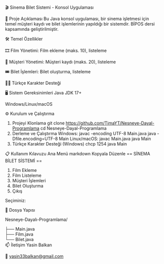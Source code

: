 🎬 Sinema Bilet Sistemi - Konsol Uygulaması

📌 Proje Açıklaması
Bu Java konsol uygulaması, bir sinema işletmesi için temel müşteri kaydı ve bilet işlemlerinin yapıldığı bir sistemdir. BİPOS dersi kapsamında geliştirilmiştir.

🛠 Temel Özellikler

🎞️ Film Yönetimi: Film ekleme (maks. 10), listeleme

🧾 Müşteri Yönetimi: Müşteri kaydı (maks. 20), listeleme

🎟️ Bilet İşlemleri: Bilet oluşturma, listeleme

🧑‍💻 Türkçe Karakter Desteği

🖥 Sistem Gereksinimleri
Java JDK 17+

Windows/Linux/macOS

⚙️ Kurulum ve Çalıştırma
1. Projeyi Klonlama
git clone https://github.com/TimaYT/Nesneye-Dayal-Programlama
cd Nesneye-Dayal-Programlama
2. Derleme ve Çalıştırma
Windows:
javac -encoding UTF-8 Main.java
java -Dfile.encoding=UTF-8 Main
Linux/macOS:
javac Main.java
java Main
3. Türkçe Karakter Desteği (Windows)
chcp 1254
java Main

📋 Kullanım Kılavuzu
Ana Menü
markdown
Kopyala
Düzenle
== SİNEMA BİLET SİSTEMİ ==
1. Film Ekleme  
2. Film Listeleme  
3. Müşteri İşlemleri  
4. Bilet Oluşturma  
5. Çıkış  

Seçiminiz:

📁 Dosya Yapısı

Nesneye-Dayalı-Programlama/

├── Main.java  
├── Film.java  
└── Bilet.java  
📫 İletişim Yasin Balkan

📧 yasin33balkan@gmail.com

